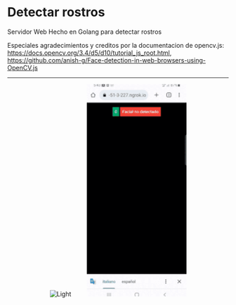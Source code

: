 # Detectar rostros
Servidor Web Hecho en Golang para detectar rostros

Especiales agradecimientos y creditos por la documentacion de opencv.js:  https://docs.opencv.org/3.4/d5/d10/tutorial_js_root.html, https://github.com/anish-g/Face-detection-in-web-browsers-using-OpenCV.js


<hr>

<p align="center">
  <img alt="Light" src="https://raw.githubusercontent.com/RicardoValladares/WebServer_BiometriCam/facedetection/pc.gif" width="45%">
  &nbsp; &nbsp; &nbsp; &nbsp;
  <img alt="Dark" src="https://raw.githubusercontent.com/RicardoValladares/FaceDetect/facedetection/cel.gif" width="45%">
</p>
